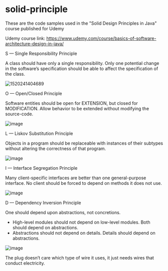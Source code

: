 # solid-principle
These are the code samples used in the "Solid Design Principles in Java" course published for Udemy

Udemy course link: https://www.udemy.com/course/basics-of-software-architecture-design-in-java/


S — Single Responsibility Principle

A class should have only a single responsibility. Only one potential change in the software’s specification should be able to affect the specification of the class.

![1520241404689](https://user-images.githubusercontent.com/83503063/181769049-b32cab65-8f0a-4830-aef1-5dfe3244d890.jpeg)

O — Open/Closed Principle

Software entities should be open for EXTENSION, but closed for MODIFICATION. Allow behavior to be extended without modifying the source-code.

![image](https://user-images.githubusercontent.com/83503063/181781724-39472fb0-2eac-4843-8979-c55922a339ae.png)

L — Liskov Substitution Principle

Objects in a program should be replaceable with instances of their subtypes without altering the correctness of that program.

![image](https://user-images.githubusercontent.com/83503063/181821742-fca1fd0d-61b4-448c-a5d9-fa2756371833.png)

I — Interface Segregation Principle

Many client-specific interfaces are better than one general-purpose interface. No client should be forced to depend on methods it does not use.

![image](https://user-images.githubusercontent.com/83503063/184551835-7e2a9843-4f17-4700-ba4d-c87ff7a213a7.png)

D — Dependency Inversion Principle

One should depend upon abstractions, not concretions.
- High-level modules should not depend on low-level modules. Both should depend on abstractions.
- Abstractions should not depend on details. Details should depend on abstractions.

![image](https://user-images.githubusercontent.com/83503063/184551908-ebc73a00-39e5-432a-9729-692e1fd9d275.png)

The plug doesn’t care which type of wire it uses, it just needs wires that conduct electricity.
